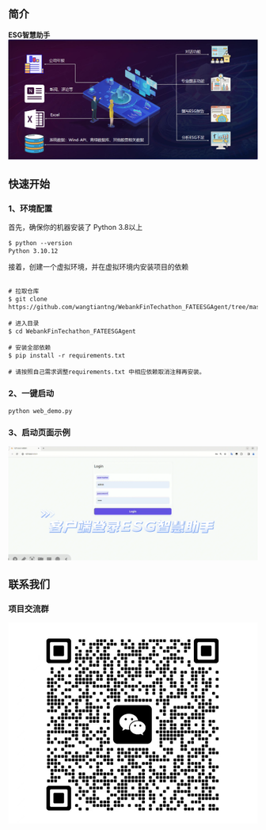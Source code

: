 ## 简介
**ESG智慧助手**
![](/resource/ESG_Agent.png "ESG智慧分析助手")
## 快速开始
### 1、环境配置
首先，确保你的机器安装了 Python 3.8以上
```
$ python --version
Python 3.10.12
```
接着，创建一个虚拟环境，并在虚拟环境内安装项目的依赖
```

# 拉取仓库
$ git clone https://github.com/wangtiantng/WebankFinTechathon_FATEESGAgent/tree/master.git

# 进入目录
$ cd WebankFinTechathon_FATEESGAgent

# 安装全部依赖
$ pip install -r requirements.txt 

# 请按照自己需求调整requirements.txt 中相应依赖取消注释再安装。
```
### 2、一键启动
```
python web_demo.py
```
### 3、启动页面示例
![](/resource/log_in.png "登入")

## 联系我们
### 项目交流群
![](/resource/contact.png "微信")
